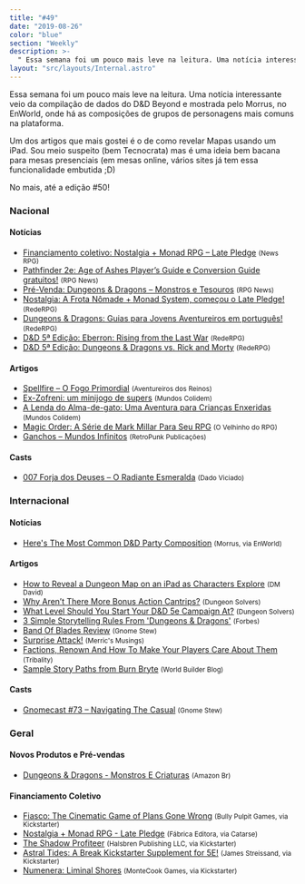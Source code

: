 ```yaml
---
title: "#49"
date: "2019-08-26"
color: "blue"
section: "Weekly"
description: >-
  " Essa semana foi um pouco mais leve na leitura. Uma notícia interessante veio da compilação de dados do D&amp;D Beyond e mostrada pelo Morrus, no EnWorld, onde há as composições de grupos de personagens mais comuns na plataforma. Um dos artigos que mais gostei é o de como revelar Mapas usando..."
layout: "src/layouts/Internal.astro"
---
```


Essa semana foi um pouco mais leve na leitura. Uma notícia interessante veio da compilação de dados do D&amp;D Beyond e mostrada pelo Morrus, no EnWorld, onde há as composições de grupos de personagens mais comuns na plataforma.

Um dos artigos que mais gostei é o de como revelar Mapas usando um iPad. Sou meio suspeito (bem Tecnocrata) mas é uma ideia bem bacana para mesas presenciais (em mesas online, vários sites já tem essa funcionalidade embutida ;D)

No mais, até a edição #50!

### Nacional

#### Notícias

- [Financiamento coletivo: Nostalgia + Monad RPG – Late Pledge] <small>(News RPG)</small>
- [Pathfinder 2e: Age of Ashes Player’s Guide e Conversion Guide gratuitos!] <small>(RPG News)</small>
- [Pré-Venda: Dungeons &amp; Dragons – Monstros e Tesouros] <small>(RPG News)</small>
- [Nostalgia: A Frota Nômade + Monad System, começou o Late Pledge!] <small>(RedeRPG)</small>
- [Dungeons &amp; Dragons: Guias para Jovens Aventureiros em português!] <small>(RedeRPG)</small>
- [D&amp;D 5ª Edição: Eberron: Rising from the Last War] <small>(RedeRPG)</small>
- [D&amp;D 5ª Edição: Dungeons &amp; Dragons vs. Rick and Morty] <small>(RedeRPG)</small>

#### Artigos

- [Spellfire – O Fogo Primordial] <small>(Aventureiros dos Reinos)</small>
- [Ex-Zofreni: um minijogo de supers] <small>(Mundos Colidem)</small>
- [A Lenda do Alma-de-gato: Uma Aventura para Crianças Enxeridas] <small>(Mundos Colidem)</small>
- [Magic Order: A Série de Mark Millar Para Seu RPG] <small>(O Velhinho do RPG)</small>
- [Ganchos – Mundos Infinitos] <small>(RetroPunk Publicações)</small>

#### Casts

- [007 Forja dos Deuses – O Radiante Esmeralda] <small>(Dado Viciado)</small>

### Internacional

#### Notícias

- [Here&#039;s The Most Common D&amp;D Party Composition] <small>(Morrus, via EnWorld)</small>

#### Artigos

- [How to Reveal a Dungeon Map on an iPad as Characters Explore] <small>(DM David)</small>
- [Why Aren’t There More Bonus Action Cantrips?] <small>(Dungeon Solvers)</small>
- [What Level Should You Start Your D&amp;D 5e Campaign At?] <small>(Dungeon Solvers)</small>
- [3 Simple Storytelling Rules From &#039;Dungeons &amp; Dragons&#039;] <small>(Forbes)</small>
- [Band Of Blades Review] <small>(Gnome Stew)</small>
- [Surprise Attack!] <small>(Merric&#039;s Musings)</small>
- [Factions, Renown And How To Make Your Players Care About Them] <small>(Tribality)</small>
- [Sample Story Paths from Burn Bryte] <small>(World Builder Blog)</small>

#### Casts

- [Gnomecast #73 – Navigating The Casual] <small>(Gnome Stew)</small>

### Geral

#### Novos Produtos e Pré-vendas

- [Dungeons &amp; Dragons - Monstros E Criaturas] <small>(Amazon Br)</small>

#### Financiamento Coletivo

- [Fiasco: The Cinematic Game of Plans Gone Wrong] <small>(Bully Pulpit Games, via Kickstarter)</small>
- [Nostalgia + Monad RPG - Late Pledge] <small>(Fábrica Editora, via Catarse)</small>
- [The Shadow Profiteer] <small>(Halsbren Publishing LLC, via Kickstarter)</small>
- [Astral Tides: A Break Kickstarter Supplement for 5E!] <small>(James Streissand, via Kickstarter)</small>
- [Numenera: Liminal Shores] <small>(MonteCook Games, via Kickstarter)</small>

[numenera: liminal shores]: https://www.kickstarter.com/projects/montecookgames/numenera-liminal-shores
[pathfinder 2e: age of ashes player’s guide e conversion guide gratuitos!]: https://newsrpg.wordpress.com/2019/08/20/pathfinder-2e-age-of-ashes-players-guide-gratuito/
[3 simple storytelling rules from &#039;dungeons &amp; dragons&#039;]: https://www.forbes.com/sites/goldiechan/2019/08/19/3-storytelling-rules-dnd/
[ex-zofreni: um minijogo de supers]: https://www.mundoscolidem.com.br/ex-zofreni-supers/
[007 forja dos deuses – o radiante esmeralda]: https://www.dadoviciado.com.br/007-forja-dos-deuses-o-radiante-esmeralda/
[here&#039;s the most common d&amp;d party composition]: https://www.enworld.org/threads/heres-the-most-common-d-d-party-composition.666906
[pré-venda: dungeons &amp; dragons – monstros e tesouros]: https://newsrpg.wordpress.com/2019/08/24/pre-venda-dungeons-dragons-monstros-e-tesouros/
[dungeons &amp; dragons - monstros e criaturas]: https://www.amazon.com.br/Dungeons-Dragons-Criaturas-Wizards-Coast/dp/6580448067
[nostalgia: a frota nômade + monad system, começou o late pledge!]: https://www.rederpg.com.br/2019/08/23/nostalgia-a-frota-nomade-monad-system-comecou-o-late-pledge/
[why aren’t there more bonus action cantrips?]: https://www.dungeonsolvers.com/2019/08/23/why-arent-there-more-bonus-action-cantrips/
[a lenda do alma-de-gato: uma aventura para crianças enxeridas]: https://www.mundoscolidem.com.br/a-lenda-do-alma-de-gato-uma-aventura-para-criancas-enxeridas/
[sample story paths from burn bryte]: https://worldbuilderblog.me/2019/08/22/sample-story-paths-from-burn-bryte/
[ganchos – mundos infinitos]: https://retropunk.com.br/editora/ganchos-mundos-infinitos/
[gnomecast #73 – navigating the casual]: https://gnomestew.com/gnomecast-73-navigating-the-casual/
[dungeons &amp; dragons: guias para jovens aventureiros em português!]: https://www.rederpg.com.br/2019/08/21/dungeons-dragons-guias-para-jovens-aventureiros-em-portugues/
[financiamento coletivo: nostalgia + monad rpg – late pledge]: https://newsrpg.wordpress.com/2019/08/22/financiamento-coletivo-nostalgia-monad-rpg-late-pledge/
[nostalgia + monad rpg - late pledge]: https://www.catarse.me/nostalgia_late
[the shadow profiteer]: https://www.kickstarter.com/projects/halsbrenpublishing/the-shadow-profiteer
[astral tides: a break kickstarter supplement for 5e!]: https://www.kickstarter.com/projects/jstreissand/astral-tides-a-break-kickstarter-supplement-for-5e
[fiasco: the cinematic game of plans gone wrong]: https://www.kickstarter.com/projects/bullypulpitgames/fiasco-the-cinematic-game-of-plans-gone-wrong
[band of blades review]: https://gnomestew.com/band-of-blades-review/
[factions, renown and how to make your players care about them]: https://www.tribality.com/2019/08/20/factions-renown-and-how-to-make-your-players-care-about-them/
[magic order: a série de mark millar para seu rpg]: https://ovelhinhodorpg.wordpress.com/2019/08/20/magic-order-a-serie-de-mark-millar-para-seu-rpg/
[d&amp;d 5ª edição: eberron: rising from the last war]: https://www.rederpg.com.br/2019/08/20/dd-5a-edicao-eberron-rising-from-the-last-war/
[spellfire – o fogo primordial]: http://aventureirosdosreinos.com/spellfire-o-fogo-primordial/
[how to reveal a dungeon map on an ipad as characters explore]: https://dmdavid.com/tag/how-to-reveal-a-dungeon-map-on-an-ipad-as-characters-explore/
[what level should you start your d&amp;d 5e campaign at?]: https://www.dungeonsolvers.com/2019/08/19/what-level-should-you-start-your-dd-5e-campaign-at/
[surprise attack!]: https://merricb.com/2019/08/25/surprise-attack/
[d&amp;d 5ª edição: dungeons &amp; dragons vs. rick and morty]: https://www.rederpg.com.br/2019/08/25/dd-5a-edicao-dungeons-dragons-vs-rick-and-morty/
